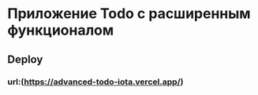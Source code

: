# Приложение Todo с расширенным функционалом

## Deploy

### url:(https://advanced-todo-iota.vercel.app/)
